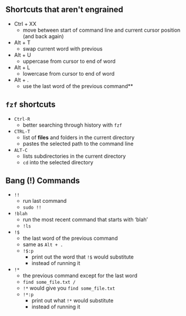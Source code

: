 ## Shortcuts that aren't engrained

- Ctrl + XX
	- move between start of command line and current cursor position (and back again)
- Alt + T
	- swap current word with previous
- Alt + U
	- uppercase from cursor to end of word
- Alt + L
	- lowercase from cursor to end of word
- Alt + .
	- use the last word of the previous command**



## `fzf` shortcuts

- `Ctrl-R`
	- better searching through history with `fzf`
-   `CTRL-T`
	- list of **files** and folders in the current directory
	- pastes the selected path to the command line
-   `ALT-C`
	- lists subdirectories in the current directory
	- `cd` into the selected directory


## Bang (!) Commands

- `!!`
	- run last command
	- `sudo !!`
- `!blah`
	- run the most recent command that starts with ‘blah’
	- `!ls`
- `!$`
	- the last word of the previous command
	- same as `Alt + .`
	- `!$:p`
		- print out the word that `!$` would substitute
		- instead of running it
- `!*`
	- the previous command except for the last word
	- `find some_file.txt /`
	- `!*` would give you `find some_file.txt`
	- `!*:p`
		- print out what `!*` would substitute
		- instead of running it